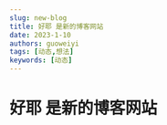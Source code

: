 ```yaml
---
slug: new-blog
title: 好耶 是新的博客网站
date: 2023-1-10
authors: guoweiyi
tags: [动态,想法]
keywords: [动态]
---
```

# 好耶 是新的博客网站
